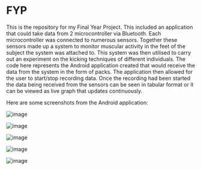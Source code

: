# FYP

This is the repository for my Final Year Project. This included an application that could take data from 2 microcontroller via Bluetooth. Each microcontroller was connected to numerous sensors. Together these sensors made up a system to monitor muscular activity in the feet of the subject the system was attached to. This system was then utilised to carry out an experiment on the kicking techniques of different individuals. The code here represents the Android application created that would receive the data from the system in the form of packs. The application then allowed for the user to start/stop recording data. Once the recording had been started the data being received from the sensors can be seen in tabular format or it can be viewed as live graph that updates continuously. 

Here are some screenshots from the Android application:

![image](https://user-images.githubusercontent.com/32521494/118376703-8d5e1180-b5c1-11eb-8ac8-45f39b1cca44.png)

![image](https://user-images.githubusercontent.com/32521494/118376693-7fa88c00-b5c1-11eb-987a-2f630f8c869c.png)

![image](https://user-images.githubusercontent.com/32521494/118376722-aff02a80-b5c1-11eb-9441-f17222b59926.png)

![image](https://user-images.githubusercontent.com/32521494/118376770-e9c13100-b5c1-11eb-9c02-04198d7dc5e1.png)

![image](https://user-images.githubusercontent.com/32521494/118376780-f9d91080-b5c1-11eb-9216-2eda6d4c69b6.png)

